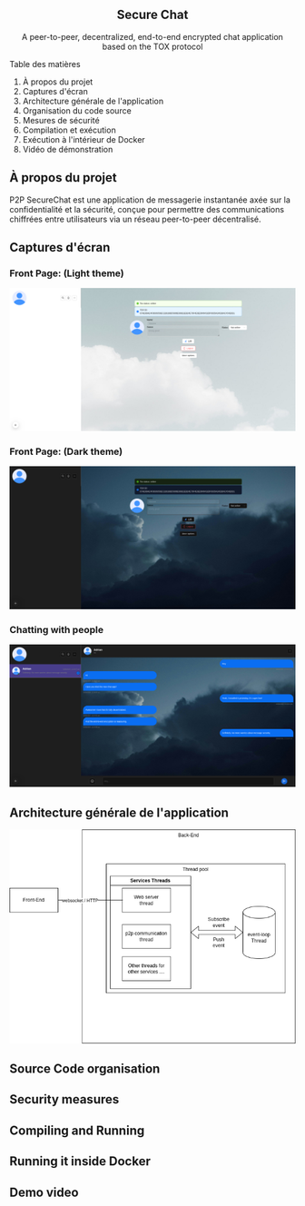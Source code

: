 <div align="center">
    <h2>Secure Chat</h2>
    <p>A peer-to-peer, decentralized, end-to-end encrypted chat application based on the TOX protocol</p>
</div>

<div>
<p>Table des matières</p>
<ol>
    <li>À propos du projet</li>
    <li>Captures d'écran</li>
    <li>Architecture générale de l'application</li>
    <li>Organisation du code source</li>
    <li>Mesures de sécurité</li>
    <li>Compilation et exécution</li>
    <li>Exécution à l'intérieur de Docker</li>
    <li>Vidéo de démonstration</li>
</ol>
</div>


## À propos du projet
P2P SecureChat est une application de messagerie instantanée axée sur la confidentialité et la sécurité, conçue pour permettre des communications chiffrées entre utilisateurs via un réseau peer-to-peer décentralisé.

## Captures d'écran
### Front Page: (Light theme)
<img src="docs/screenshots/1.png"/>

### Front Page: (Dark theme)
<img src="docs/screenshots/2.png"/>


### Chatting with people
<img src="docs/screenshots/3.png"/>


## Architecture générale de l'application
<img src="docs/system_diagram.drawio.png" />

## Source Code organisation

## Security measures

## Compiling and Running

## Running it inside Docker

## Demo video

